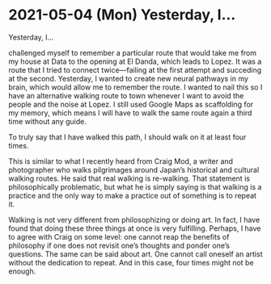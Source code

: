 # 2021-05-04 (Mon) Yesterday, I…

Yesterday, I…

challenged myself to remember a particular route that would take me from my house at Data to the opening at El Danda, which leads to Lopez. It was a route that I tried to connect twice—failing at the first attempt and succeding at the second. Yesterday, I wanted to create new neural pathways in my brain, which would allow me to remember the route. I wanted to nail this so I have an alternative walking route to town whenever I want to avoid the people and the noise at Lopez. I still used Google Maps as scaffolding for my memory, which means I will have to walk the same route again a third time without any guide.

To truly say that I have walked this path, I should walk on it at least four times.

This is similar to what I recently heard from Craig Mod, a writer and photographer who walks pilgrimages around Japan’s historical and cultural walking routes. He said that real walking is re-walking. That statement is philosophically problematic, but what he is simply saying is that walking is a practice and the only way to make a practice out of something is to repeat it.

Walking is not very different from philosophizing or doing art. In fact, I have found that doing these three things at once is very fulfilling. Perhaps, I have to agree with Craig on some level: one cannot reap the benefits of philosophy if one does not revisit one’s thoughts and ponder one’s questions. The same can be said about art. One cannot call oneself an artist without the dedication to repeat. And in this case, four times might not be enough.

